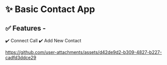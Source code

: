 # ✨ Basic Contact App

## ✅ Features -

✔️ Connect Call
✔️ Add New Contact

https://github.com/user-attachments/assets/d42de9d2-b309-4827-b227-cadfd3ddce29

